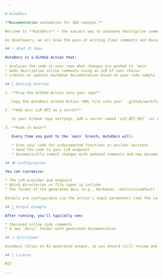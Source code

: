 ```yaml
---

# AutoDocs

**Documentation automation for SDK samples.**

Welcome to **AutoDocs** — the easiest way to automate descriptive comments and documentation for your code samples.

As developers, we all know the pain of writing clear comments and documentation after the fun part of coding is done. AutoDocs helps you skip the grunt work by using an LLM (Large Language Model) to auto-generate meaningful comments and markdown docs for your code.

## ✨ What It Does

AutoDocs is a GitHub Action that:

* Analyzes the code in your repo when changes are pushed to `main`
* Adds descriptive inline comments using an LLM of your choice
* Creates or updates markdown documentation based on your code sample

## 🚀 Getting Started

1. **Drop the GitHub Action into your repo**

   Copy the AutoDocs GitHub Action YAML file into your `.github/workflows/` directory.

2. **Add your LLM API as a secret**

   In your GitHub repo settings, add a secret named `LLM_API_KEY` (or whatever your action expects). This could be an OpenAI API key, a local inference endpoint, etc.

3. **Push to main**

   Every time you push to the `main` branch, AutoDocs will:

   * Scan your code for undocumented functions or unclear sections
   * Send the code to your LLM endpoint
   * Automatically commit changes with updated comments and new documentation

## 🛠 Configuration

You can customize:

* The LLM provider and endpoint
* Which directories or file types to include
* The format of the generated docs (e.g., Markdown, reStructuredText)

Details are configurable via the action's input parameters (see the [workflow file](./.github/workflows/autodocs.yml)).

## 📁 Output Example

After running, you'll typically see:

* Improved inline code comments
* A new `docs/` folder with generated documentation

## ⚠️ Disclaimer

AutoDocs relies on AI-generated output, so you should still review and validate the changes before publishing or merging to production.

## 📄 License

MIT

---
```

